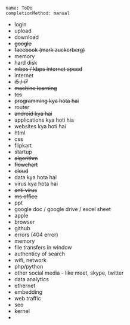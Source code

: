 ```ngMeta
name: ToDo
completionMethod: manual
```

- login
- upload
- download
- ~~google~~
- ~~facebook (mark zuckerberg)~~
- memory
- hard disk
- ~~mbps / kbps internet speed~~
- internet
- ~~i5 / i7~~
- ~~machine learning~~
- ~~tcs~~
- ~~programming kya hota hai~~
- router
- ~~android kya hai~~
- applications kya hoti hia
- websites kya hoti hai
- html
- css
- flipkart
- startup
- ~~algorithm~~
- ~~flowchart~~
- ~~cloud~~
- data kya hota hai
- virus kya hota hai
- ~~anti virus~~
- ~~ms office~~
- ppt
- google doc / google drive / excel sheet
- apple
- browser
- github
- errors (404 error)
- memory
- file transfers in window
- authenticy of search
- wifi, network
- php/python
- other social media - like meet, skype, twitter
- data analytics
- ethernet
- embedding
- web traffic
- seo
- kernel
- 